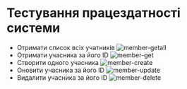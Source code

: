 # Тестування працездатності системи

- Отримати список всіх учатників
![member-getall](https://user-images.githubusercontent.com/37234379/146687341-34634711-b7ff-4c9a-9a3f-35732ec5821c.png)
- Отримати учасника за його ID
![member-get](https://user-images.githubusercontent.com/37234379/146687348-ec9dad5d-94cf-4aee-a198-116ba6c920f7.png)
- Створити одного учасника
![member-create](https://user-images.githubusercontent.com/37234379/146687368-c1550ed8-5ecd-45e1-8875-a1845f449477.png)
- Оновити учасника за його ID
![member-update](https://user-images.githubusercontent.com/37234379/146687387-84e3ced9-6441-437f-b1ed-c0a592977642.png)
- Видалити учасника за його ID
![member-delete](https://user-images.githubusercontent.com/37234379/146687419-49e8fd2a-5714-4d2b-b396-e2cbb85ce299.png)